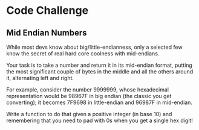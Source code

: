 <h1>Code Challenge</h1>
<h2>Mid Endian Numbers</h2>

While most devs know about big/little-endianness, only a selected few know the secret of real hard core coolness with mid-endians.

Your task is to take a number and return it in its mid-endian format, putting the most significant couple of bytes in the middle and all the others around it, alternating left and right.

For example, consider the number 9999999, whose hexadecimal representation would be 98967F in big endian (the classic you get converting); it becomes 7F9698 in little-endian and 96987F in mid-endian.

Write a function to do that given a positive integer (in base 10) and remembering that you need to pad with 0s when you get a single hex digit!